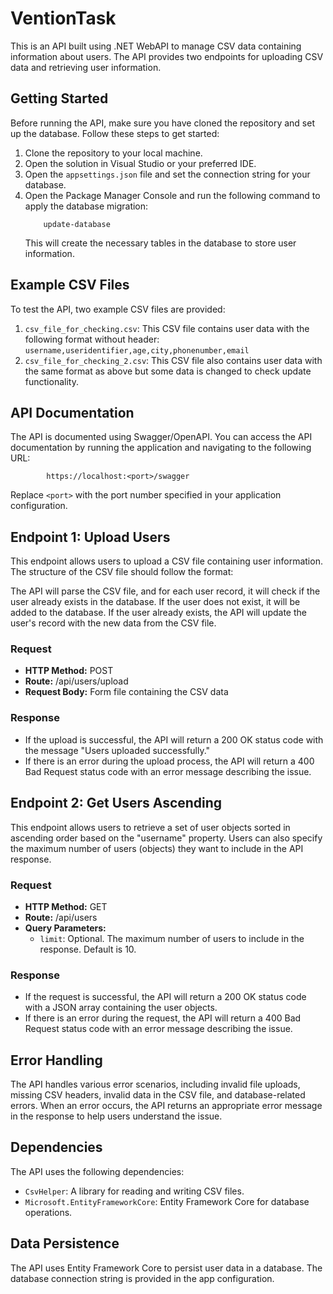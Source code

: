 # VentionTask
This is an API built using .NET WebAPI to manage CSV data containing information about users. The API provides two endpoints for uploading CSV data and retrieving user information.

## Getting Started

Before running the API, make sure you have cloned the repository and set up the database. Follow these steps to get started:

1. Clone the repository to your local machine.
2. Open the solution in Visual Studio or your preferred IDE.
3. Open the `appsettings.json` file and set the connection string for your database.
4. Open the Package Manager Console and run the following command to apply the database migration:
    ```
        update-database
   ```
    This will create the necessary tables in the database to store user information.
   
## Example CSV Files

To test the API, two example CSV files are provided:

1. `csv_file_for_checking.csv`: This CSV file contains user data with the following format without header:
   ```username,useridentifier,age,city,phonenumber,email```
2. `csv_file_for_checking_2.csv`: This CSV file also contains user data with the same format as above but some data is changed to check update functionality.

## API Documentation

The API is documented using Swagger/OpenAPI. You can access the API documentation by running the application and navigating to the following URL:
```
        https://localhost:<port>/swagger
   ```
Replace `<port>` with the port number specified in your application configuration.

## Endpoint 1: Upload Users

This endpoint allows users to upload a CSV file containing user information. The structure of the CSV file should follow the format:

The API will parse the CSV file, and for each user record, it will check if the user already exists in the database. If the user does not exist, it will be added to the database. If the user already exists, the API will update the user's record with the new data from the CSV file.

### Request

- **HTTP Method:** POST
- **Route:** /api/users/upload
- **Request Body:** Form file containing the CSV data

### Response

- If the upload is successful, the API will return a 200 OK status code with the message "Users uploaded successfully."
- If there is an error during the upload process, the API will return a 400 Bad Request status code with an error message describing the issue.

## Endpoint 2: Get Users Ascending

This endpoint allows users to retrieve a set of user objects sorted in ascending order based on the "username" property. Users can also specify the maximum number of users (objects) they want to include in the API response.

### Request

- **HTTP Method:** GET
- **Route:** /api/users
- **Query Parameters:**
  - `limit`: Optional. The maximum number of users to include in the response. Default is 10.

### Response

- If the request is successful, the API will return a 200 OK status code with a JSON array containing the user objects.
- If there is an error during the request, the API will return a 400 Bad Request status code with an error message describing the issue.

## Error Handling

The API handles various error scenarios, including invalid file uploads, missing CSV headers, invalid data in the CSV file, and database-related errors. When an error occurs, the API returns an appropriate error message in the response to help users understand the issue.

## Dependencies

The API uses the following dependencies:

- `CsvHelper`: A library for reading and writing CSV files.
- `Microsoft.EntityFrameworkCore`: Entity Framework Core for database operations.

## Data Persistence

The API uses Entity Framework Core to persist user data in a database. The database connection string is provided in the app configuration.
